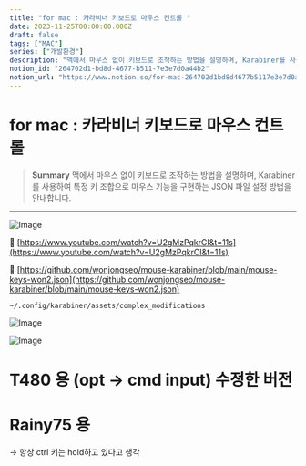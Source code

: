 ```yaml
---
title: "for mac : 카라비너 키보드로 마우스 컨트롤 "
date: 2023-11-25T00:00:00.000Z
draft: false
tags: ["MAC"]
series: ["개발환경"]
description: "맥에서 마우스 없이 키보드로 조작하는 방법을 설명하며, Karabiner를 사용하여 특정 키 조합으로 마우스 기능을 구현하는 JSON 파일 설정 방법을 안내합니다."
notion_id: "264702d1-bd8d-4677-b511-7e3e7d0a44b2"
notion_url: "https://www.notion.so/for-mac-264702d1bd8d4677b5117e3e7d0a44b2"
---
```


# for mac : 카라비너 키보드로 마우스 컨트롤 

> **Summary**
> 맥에서 마우스 없이 키보드로 조작하는 방법을 설명하며, Karabiner를 사용하여 특정 키 조합으로 마우스 기능을 구현하는 JSON 파일 설정 방법을 안내합니다.

---

![Image](https://prod-files-secure.s3.us-west-2.amazonaws.com/09ccd4d5-876c-4bba-bbdf-cc77a0a11257/46e17bd5-aea2-443c-b91a-32226bf0bf6a/Untitled.png?X-Amz-Algorithm=AWS4-HMAC-SHA256&X-Amz-Content-Sha256=UNSIGNED-PAYLOAD&X-Amz-Credential=ASIAZI2LB466ZSO7SVF7%2F20250724%2Fus-west-2%2Fs3%2Faws4_request&X-Amz-Date=20250724T102011Z&X-Amz-Expires=3600&X-Amz-Security-Token=IQoJb3JpZ2luX2VjEAIaCXVzLXdlc3QtMiJHMEUCIQD%2FpxWO3sJG3U%2BpSODFOms473YpEOlHsWJkyfRBVTMXswIgLIIoKtw05bAcHQEJxlzEM9C3GIhfvzVd%2FN74aCduA4cq%2FwMIKhAAGgw2Mzc0MjMxODM4MDUiDP6WXisXQ9tnkIj19yrcA32qx0vvGN07XOPz%2BfgtP8wKvRrS%2BDt6lV5q9%2FvoSJorZSRvHUwYd%2Flu49MbudcfAHUrivnCFC29I9luY5bmDQDlgG0Jvc24hn5W0xiPqNh1gEo4NUhnqp8rg1xbLpPnwWvGfWU3do2xfnk3qsmIdTXocDNpXVfs%2BRgz7a%2BAc9eIK3559wEIfHEJ%2FjcMCLO1lw0CUsHP5sHyrUZ5cIagKvl8OCuWm5wN7cdJFjnaskwZeeWDcLO%2BDOG%2B%2BOPDtvYrP2WHQQGQ8B%2B4kIWtk1nM2mlFe108MtC4f0LFfne7HdLhHHuhvGA8lVqfp3%2FqdBWGcMwPnxqFpoZSo7gTOxShrzydrxTZGsHO00yQKSXVYIYtqK3lzimWwU85%2ByD%2BEoDGE3ErX047JPEJpLsi0SH7xhq4DO1BHuo4LrQjfwS6j9iEuaLcchkbAQzmYXZTu5bcBExwpW0oAn6GBj1DKEhBO9KI%2BbB4Ummky0GSVR5GCDuDAaOlDR5P0DU4mVA8AqtJBc4oP1vu71WIu6BtXDxaCVgMlia%2Ff34GGW4Vm9LU5yjngQtMcU4u6V4SHTS4TDDHHh75Mhnjf%2F3Wp%2FJB0geOKC2IUb2h5PHpK4ASebPbV1mHVmDNVz0aKxA51SiBMJX1h8QGOqUB8%2BHUqCRPlZ6%2FgmLq8EQL9zFC5Rj5nyffo81XLaH%2BcSGY1Y4uR%2B9vLH%2BTvcxzKVuvbkjgn2LD985t4%2BvriZJgmLzPKMh0ao1eYK7gf1dMOxqJIRxKTOeIkMGkB7neM2Pb52Jj3970RwWdO%2F3fwHqkkc0JszCLWH0KawK7q99PJTlBeyqZ2w4ib0qzsAxmYY8AS%2FrHO%2F%2F945JSdtXaMvOYB0Pa20bN&X-Amz-Signature=91533682714290d384b26df4d5b9af9040c3f3d8fbd32e333913bfcb07c4528a&X-Amz-SignedHeaders=host&x-amz-checksum-mode=ENABLED&x-id=GetObject)

🔗 [https://www.youtube.com/watch?v=U2gMzPqkrCI&t=11s](https://www.youtube.com/watch?v=U2gMzPqkrCI&t=11s)

🔗 [https://github.com/wonjongseo/mouse-karabiner/blob/main/mouse-keys-won2.json](https://github.com/wonjongseo/mouse-karabiner/blob/main/mouse-keys-won2.json)

```plain text
~/.config/karabiner/assets/complex_modifications
```

![Image](https://prod-files-secure.s3.us-west-2.amazonaws.com/09ccd4d5-876c-4bba-bbdf-cc77a0a11257/e8cc303a-2992-479b-87f8-e8cb637a37ba/Untitled.png?X-Amz-Algorithm=AWS4-HMAC-SHA256&X-Amz-Content-Sha256=UNSIGNED-PAYLOAD&X-Amz-Credential=ASIAZI2LB466ZSO7SVF7%2F20250724%2Fus-west-2%2Fs3%2Faws4_request&X-Amz-Date=20250724T102011Z&X-Amz-Expires=3600&X-Amz-Security-Token=IQoJb3JpZ2luX2VjEAIaCXVzLXdlc3QtMiJHMEUCIQD%2FpxWO3sJG3U%2BpSODFOms473YpEOlHsWJkyfRBVTMXswIgLIIoKtw05bAcHQEJxlzEM9C3GIhfvzVd%2FN74aCduA4cq%2FwMIKhAAGgw2Mzc0MjMxODM4MDUiDP6WXisXQ9tnkIj19yrcA32qx0vvGN07XOPz%2BfgtP8wKvRrS%2BDt6lV5q9%2FvoSJorZSRvHUwYd%2Flu49MbudcfAHUrivnCFC29I9luY5bmDQDlgG0Jvc24hn5W0xiPqNh1gEo4NUhnqp8rg1xbLpPnwWvGfWU3do2xfnk3qsmIdTXocDNpXVfs%2BRgz7a%2BAc9eIK3559wEIfHEJ%2FjcMCLO1lw0CUsHP5sHyrUZ5cIagKvl8OCuWm5wN7cdJFjnaskwZeeWDcLO%2BDOG%2B%2BOPDtvYrP2WHQQGQ8B%2B4kIWtk1nM2mlFe108MtC4f0LFfne7HdLhHHuhvGA8lVqfp3%2FqdBWGcMwPnxqFpoZSo7gTOxShrzydrxTZGsHO00yQKSXVYIYtqK3lzimWwU85%2ByD%2BEoDGE3ErX047JPEJpLsi0SH7xhq4DO1BHuo4LrQjfwS6j9iEuaLcchkbAQzmYXZTu5bcBExwpW0oAn6GBj1DKEhBO9KI%2BbB4Ummky0GSVR5GCDuDAaOlDR5P0DU4mVA8AqtJBc4oP1vu71WIu6BtXDxaCVgMlia%2Ff34GGW4Vm9LU5yjngQtMcU4u6V4SHTS4TDDHHh75Mhnjf%2F3Wp%2FJB0geOKC2IUb2h5PHpK4ASebPbV1mHVmDNVz0aKxA51SiBMJX1h8QGOqUB8%2BHUqCRPlZ6%2FgmLq8EQL9zFC5Rj5nyffo81XLaH%2BcSGY1Y4uR%2B9vLH%2BTvcxzKVuvbkjgn2LD985t4%2BvriZJgmLzPKMh0ao1eYK7gf1dMOxqJIRxKTOeIkMGkB7neM2Pb52Jj3970RwWdO%2F3fwHqkkc0JszCLWH0KawK7q99PJTlBeyqZ2w4ib0qzsAxmYY8AS%2FrHO%2F%2F945JSdtXaMvOYB0Pa20bN&X-Amz-Signature=f4522b6b963cba8a7164971e6cf0e745759d3e9a0f8f951d8afbd86eeb732dfc&X-Amz-SignedHeaders=host&x-amz-checksum-mode=ENABLED&x-id=GetObject)

![Image](https://prod-files-secure.s3.us-west-2.amazonaws.com/09ccd4d5-876c-4bba-bbdf-cc77a0a11257/fa10a1bb-97b5-4358-abcd-968b338683e0/Untitled.png?X-Amz-Algorithm=AWS4-HMAC-SHA256&X-Amz-Content-Sha256=UNSIGNED-PAYLOAD&X-Amz-Credential=ASIAZI2LB466ZSO7SVF7%2F20250724%2Fus-west-2%2Fs3%2Faws4_request&X-Amz-Date=20250724T102011Z&X-Amz-Expires=3600&X-Amz-Security-Token=IQoJb3JpZ2luX2VjEAIaCXVzLXdlc3QtMiJHMEUCIQD%2FpxWO3sJG3U%2BpSODFOms473YpEOlHsWJkyfRBVTMXswIgLIIoKtw05bAcHQEJxlzEM9C3GIhfvzVd%2FN74aCduA4cq%2FwMIKhAAGgw2Mzc0MjMxODM4MDUiDP6WXisXQ9tnkIj19yrcA32qx0vvGN07XOPz%2BfgtP8wKvRrS%2BDt6lV5q9%2FvoSJorZSRvHUwYd%2Flu49MbudcfAHUrivnCFC29I9luY5bmDQDlgG0Jvc24hn5W0xiPqNh1gEo4NUhnqp8rg1xbLpPnwWvGfWU3do2xfnk3qsmIdTXocDNpXVfs%2BRgz7a%2BAc9eIK3559wEIfHEJ%2FjcMCLO1lw0CUsHP5sHyrUZ5cIagKvl8OCuWm5wN7cdJFjnaskwZeeWDcLO%2BDOG%2B%2BOPDtvYrP2WHQQGQ8B%2B4kIWtk1nM2mlFe108MtC4f0LFfne7HdLhHHuhvGA8lVqfp3%2FqdBWGcMwPnxqFpoZSo7gTOxShrzydrxTZGsHO00yQKSXVYIYtqK3lzimWwU85%2ByD%2BEoDGE3ErX047JPEJpLsi0SH7xhq4DO1BHuo4LrQjfwS6j9iEuaLcchkbAQzmYXZTu5bcBExwpW0oAn6GBj1DKEhBO9KI%2BbB4Ummky0GSVR5GCDuDAaOlDR5P0DU4mVA8AqtJBc4oP1vu71WIu6BtXDxaCVgMlia%2Ff34GGW4Vm9LU5yjngQtMcU4u6V4SHTS4TDDHHh75Mhnjf%2F3Wp%2FJB0geOKC2IUb2h5PHpK4ASebPbV1mHVmDNVz0aKxA51SiBMJX1h8QGOqUB8%2BHUqCRPlZ6%2FgmLq8EQL9zFC5Rj5nyffo81XLaH%2BcSGY1Y4uR%2B9vLH%2BTvcxzKVuvbkjgn2LD985t4%2BvriZJgmLzPKMh0ao1eYK7gf1dMOxqJIRxKTOeIkMGkB7neM2Pb52Jj3970RwWdO%2F3fwHqkkc0JszCLWH0KawK7q99PJTlBeyqZ2w4ib0qzsAxmYY8AS%2FrHO%2F%2F945JSdtXaMvOYB0Pa20bN&X-Amz-Signature=2f322d03cb94f8187970fc1365aab0aea6c29cf304b759f71529816cea4d4fa5&X-Amz-SignedHeaders=host&x-amz-checksum-mode=ENABLED&x-id=GetObject)


# T480 용 (opt → cmd input) 수정한 버전

# Rainy75 용

→ 항상 ctrl 키는 hold하고 있다고 생각

